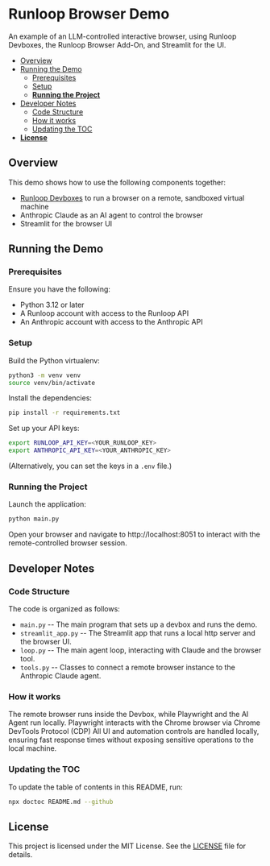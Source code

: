 # Runloop Browser Demo

An example of an LLM-controlled interactive browser, using Runloop Devboxes, the Runloop Browser Add-On, and Streamlit for the UI.

<!-- START doctoc generated TOC please keep comment here to allow auto update -->
<!-- DON'T EDIT THIS SECTION, INSTEAD RE-RUN doctoc TO UPDATE -->

- [Overview](#overview)
- [Running the Demo](#running-the-demo)
  - [Prerequisites](#prerequisites)
  - [Setup](#setup)
  - [**Running the Project**](#running-the-project)
- [Developer Notes](#developer-notes)
  - [Code Structure](#code-structure)
  - [How it works](#how-it-works)
  - [Updating the TOC](#updating-the-toc)
- [**License**](#license)

<!-- END doctoc generated TOC please keep comment here to allow auto update -->

## Overview

This demo shows how to use the following components together:
* [Runloop Devboxes](https://docs.runloop.ai/) to run a browser on a remote, sandboxed virtual machine
* Anthropic Claude as an AI agent to control the browser
* Streamlit for the browser UI

## Running the Demo

### Prerequisites

Ensure you have the following:
- Python 3.12 or later
- A Runloop account with access to the Runloop API
- An Anthropic account with access to the Anthropic API

### Setup

Build the Python virtualenv:
```sh
python3 -m venv venv
source venv/bin/activate
```

Install the dependencies:
```sh
pip install -r requirements.txt
```

Set up your API keys:
```sh
export RUNLOOP_API_KEY=<YOUR_RUNLOOP_KEY>
export ANTHROPIC_API_KEY=<YOUR_ANTHROPIC_KEY>
```

(Alternatively, you can set the keys in a `.env` file.)


### **Running the Project**

Launch the application:
```sh
python main.py
```

Open your browser and navigate to http://localhost:8051 to interact with the remote-controlled browser session.

## Developer Notes

### Code Structure

The code is organized as follows:
* `main.py` -- The main program that sets up a devbox and runs the demo.
* `streamlit_app.py` -- The Streamlit app that runs a local http server and the browser UI.
* `loop.py` -- The main agent loop, interacting with Claude and the browser tool.
* `tools.py` -- Classes to connect a remote browser instance to the Anthropic Claude agent.


### How it works

The remote browser runs inside the Devbox, while Playwright and the AI Agent run locally.
Playwright interacts with the Chrome browser via Chrome DevTools Protocol (CDP)
All UI and automation controls are handled locally, ensuring fast response times without exposing sensitive operations to the local machine.

### Updating the TOC

To update the table of contents in this README, run:
```sh
npx doctoc README.md --github
```

## **License**
This project is licensed under the MIT License. See the [LICENSE](LICENSE) file for details.
